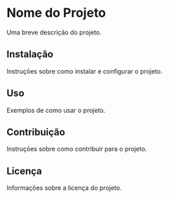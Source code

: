 # Nome do Projeto

Uma breve descrição do projeto.

## Instalação

Instruções sobre como instalar e configurar o projeto.

## Uso

Exemplos de como usar o projeto.

## Contribuição

Instruções sobre como contribuir para o projeto.

## Licença

Informações sobre a licença do projeto.